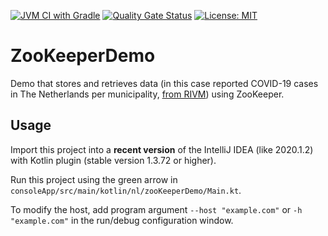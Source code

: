 [![JVM CI with Gradle](https://github.com/AvansInformatica-Marc/ZooKeeperDemo/workflows/JVM%20CI%20with%20Gradle/badge.svg)](https://github.com/AvansInformatica-Marc/ZooKeeperDemo/actions)
[![Quality Gate Status](https://sonarcloud.io/api/project_badges/measure?project=AvansInformatica-Marc_ZooKeeperDemo&metric=alert_status)](https://sonarcloud.io/dashboard?id=AvansInformatica-Marc_ZooKeeperDemo)
[![License: MIT](https://badgen.net/badge/license/MIT/blue)](https://github.com/AvansInformatica-Marc/ZooKeeperDemo/blob/main/LICENSE)
# ZooKeeperDemo
Demo that stores and retrieves data (in this case reported COVID-19 cases in The Netherlands per municipality, [from RIVM](https://www.rivm.nl/)) using ZooKeeper.

## Usage
Import this project into a **recent version** of the IntelliJ IDEA (like 2020.1.2) with Kotlin plugin (stable version 1.3.72 or higher).

Run this project using the green arrow in `consoleApp/src/main/kotlin/nl/zooKeeperDemo/Main.kt`.

To modify the host, add program argument `--host "example.com"` or `-h "example.com"` in the run/debug configuration window.
